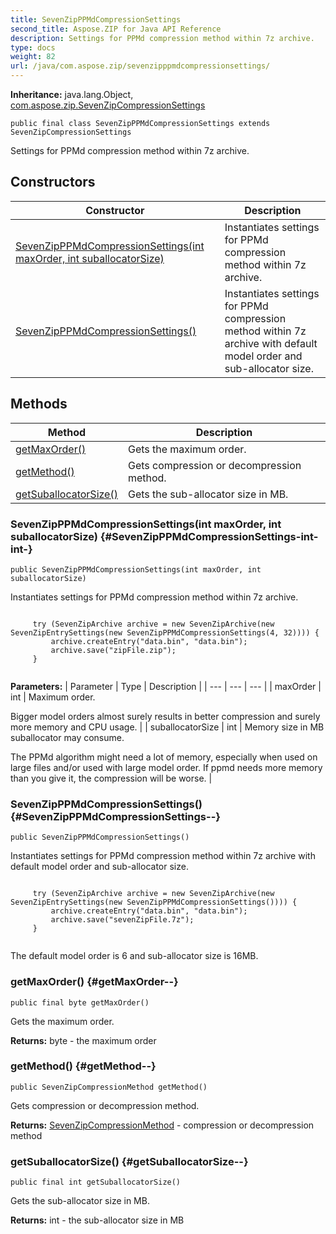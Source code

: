 ```yaml
---
title: SevenZipPPMdCompressionSettings
second_title: Aspose.ZIP for Java API Reference
description: Settings for PPMd compression method within 7z archive.
type: docs
weight: 82
url: /java/com.aspose.zip/sevenzipppmdcompressionsettings/
---
```


**Inheritance:**
java.lang.Object, [com.aspose.zip.SevenZipCompressionSettings](../../com.aspose.zip/sevenzipcompressionsettings)
```
public final class SevenZipPPMdCompressionSettings extends SevenZipCompressionSettings
```

Settings for PPMd compression method within 7z archive.
## Constructors

| Constructor | Description |
| --- | --- |
| [SevenZipPPMdCompressionSettings(int maxOrder, int suballocatorSize)](#SevenZipPPMdCompressionSettings-int-int-) | Instantiates settings for PPMd compression method within 7z archive. |
| [SevenZipPPMdCompressionSettings()](#SevenZipPPMdCompressionSettings--) | Instantiates settings for PPMd compression method within 7z archive with default model order and sub-allocator size. |
## Methods

| Method | Description |
| --- | --- |
| [getMaxOrder()](#getMaxOrder--) | Gets the maximum order. |
| [getMethod()](#getMethod--) | Gets compression or decompression method. |
| [getSuballocatorSize()](#getSuballocatorSize--) | Gets the sub-allocator size in MB. |
### SevenZipPPMdCompressionSettings(int maxOrder, int suballocatorSize) {#SevenZipPPMdCompressionSettings-int-int-}
```
public SevenZipPPMdCompressionSettings(int maxOrder, int suballocatorSize)
```


Instantiates settings for PPMd compression method within 7z archive.

```

     try (SevenZipArchive archive = new SevenZipArchive(new SevenZipEntrySettings(new SevenZipPPMdCompressionSettings(4, 32)))) {
         archive.createEntry("data.bin", "data.bin");
         archive.save("zipFile.zip");
     }
 
```



**Parameters:**
| Parameter | Type | Description |
| --- | --- | --- |
| maxOrder | int | Maximum order.

Bigger model orders almost surely results in better compression and surely more memory and CPU usage. |
| suballocatorSize | int | Memory size in MB suballocator may consume.

The PPMd algorithm might need a lot of memory, especially when used on large files and/or used with large model order. If ppmd needs more memory than you give it, the compression will be worse. |

### SevenZipPPMdCompressionSettings() {#SevenZipPPMdCompressionSettings--}
```
public SevenZipPPMdCompressionSettings()
```


Instantiates settings for PPMd compression method within 7z archive with default model order and sub-allocator size.

```

     try (SevenZipArchive archive = new SevenZipArchive(new SevenZipEntrySettings(new SevenZipPPMdCompressionSettings()))) {
         archive.createEntry("data.bin", "data.bin");
         archive.save("sevenZipFile.7z");
     }
 
```

The default model order is 6 and sub-allocator size is 16MB.

### getMaxOrder() {#getMaxOrder--}
```
public final byte getMaxOrder()
```


Gets the maximum order.

**Returns:**
byte - the maximum order
### getMethod() {#getMethod--}
```
public SevenZipCompressionMethod getMethod()
```


Gets compression or decompression method.

**Returns:**
[SevenZipCompressionMethod](../../com.aspose.zip/sevenzipcompressionmethod) - compression or decompression method
### getSuballocatorSize() {#getSuballocatorSize--}
```
public final int getSuballocatorSize()
```


Gets the sub-allocator size in MB.

**Returns:**
int - the sub-allocator size in MB
